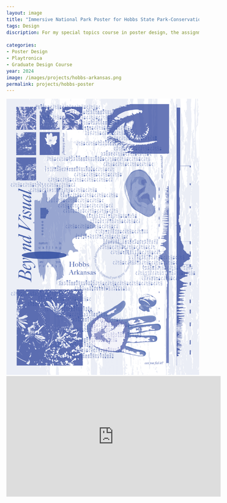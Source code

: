 ```yaml
---
layout: image
title: "Immersive National Park Poster for Hobbs State Park-Conservation Area"
tags: Design
discription: For my special topics course in poster design, the assignment was to celebrate the significance of U.S. parks by creating a poster. I chose Hobbs State Park—my closest local park—and explored ways to capture its multisensory essence. Using digital photography, handheld and flatbed scanning, and a Playtronica board to record audio signals, I combined imagery, texture, and sound to reveal the park’s natural complexity. Each texture was scanned and photographed directly from Hobbs State Park, and each wave pattern and data visualization was generated by the electrical signals processed through the Playtronica board. By transforming those signals into frequencies, I was able to represent sensory elements of the park that often go unnoticed. These are sensations usually felt, not seen. The result is a poster that celebrates the beauty of the park while inviting viewers to experience a more immersive, tactile, and auditory connection. My process—from concept to final design—is documented in a short video.

categories:
- Poster Design
- Playtronica
- Graduate Design Course
year: 2024
image: /images/projects/hobbs-arkansas.png
permalink: projects/hobbs-poster
---
```


<div class="images-left"><img style="padding-top: 0" src="/images/projects/hobbs-arkansas.png"></div>
<div class="images-right"><iframe width="560" height="315" src="https://www.youtube.com/embed/lj40q6xIJL0?si=JtAwQhXubhXtoiR1" title="YouTube video player" frameborder="0" allow="accelerometer; autoplay; clipboard-write; encrypted-media; gyroscope; picture-in-picture; web-share" referrerpolicy="strict-origin-when-cross-origin" allowfullscreen></iframe></div>

